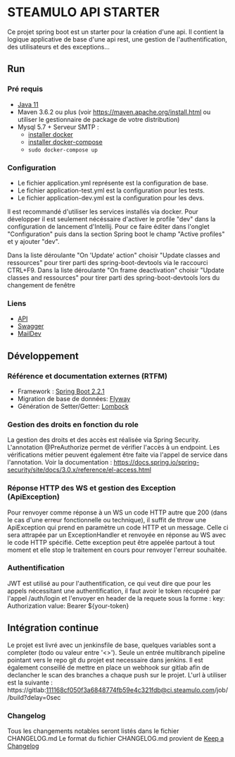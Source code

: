 # STEAMULO API STARTER
Ce projet spring boot est un starter pour la création d'une api. Il contient la logique applicative de 
base d'une api rest, une gestion de l'authentification, des utilisateurs et des exceptions...

## Run
### Pré requis
* [Java 11](https://github.com/AdoptOpenJDK/openjdk11-binaries/releases/download/jdk-11.0.5%2B10_openj9-0.17.0/OpenJDK11U-jdk_x64_linux_openj9_linuxXL_11.0.5_10_openj9-0.17.0.tar.gz)
* Maven 3.6.2 ou plus (voir https://maven.apache.org/install.html ou utiliser le gestionnaire de package de votre distribution)
* Mysql 5.7 + Serveur SMTP :
    * [installer docker](https://docs.docker.com/install/)
    * [installer docker-compose](https://docs.docker.com/compose/install/)
    * ```sudo docker-compose up```

### Configuration
* Le fichier application.yml représente est la configuration de base.
* Le fichier application-test.yml est la configuration pour les tests.
* Le fichier application-dev.yml est la configuration pour les devs.

Il est recommandé d'utiliser les services installés via docker. Pour développer il est seulement nécéssaire d'activer le profile "dev"
dans la configuration de lancement d'Intellij. Pour ce faire éditer dans l'onglet "Configuration" puis dans la section Spring boot le champ "Active profiles" et y ajouter "dev".

Dans la liste déroulante "On 'Update' action" choisir "Update classes and ressources" pour tirer parti des spring-boot-devtools via le raccourci CTRL+F9.
Dans la liste déroulante "On frame deactivation" choisir "Update classes and ressources" pour tirer parti des spring-boot-devtools lors du changement de fenêtre

### Liens
* [API](http://localhost:8000)
* [Swagger](http://localhost:8000/swagger-ui.html)
* [MailDev](http://localhost:8081)


## Développement

### Référence et documentation externes (RTFM)
* Framework : [Spring Boot 2.2.1](https://docs.spring.io/spring-boot/docs/2.2.1.RELEASE/reference/htmlsingle/)
* Migration de base de données: [Flyway](https://flywaydb.org/)
* Génération de Setter/Getter: [Lombock](https://projectlombok.org/)

### Gestion des droits en fonction du role
La gestion des droits et des accès est réalisée via Spring Security. L'annotation @PreAuthorize permet de vérifier
l'accès à un endpoint. Les vérifications métier peuvent également être faite via l'appel de service dans l'annotation.
Voir la documentation : https://docs.spring.io/spring-security/site/docs/3.0.x/reference/el-access.html

### Réponse HTTP des WS et gestion des Exception (ApiException)
Pour renvoyer comme réponse à un WS un code HTTP autre que 200 (dans le cas d'une erreur fonctionnelle ou technique),
il suffit de throw une ApiException qui prend en paramètre un code HTTP et un message. Celle ci sera attrapée par
un ExceptionHandler et renvoyée en réponse au WS avec le code HTTP spécifié. Cette exception peut être appelée partout
à tout moment et elle stop le traitement en cours pour renvoyer l'erreur souhaitée.

### Authentification
JWT est utilisé au pour l'authentification, ce qui veut dire que pour les appels nécessitant une authentification, 
il faut avoir le token récupéré par l'appel /auth/login et l'envoyer en header de la requete sous la forme :
key: Authorization
value: Bearer ${your-token}

## Intégration continue
Le projet est livré avec un jenkinsfile de base, quelques variables sont a completer (todo ou valeur entre '<>').
Seule un entrée multibranch pipeline pointant vers le repo git du projet est necessaire dans jenkins.
Il est également conseillé de mettre en place un webhook sur gitlab afin de declancher le scan des branches a chaque push sur le projet.
L'url à utiliser est la suivante : https://gitlab:111168cf050f3a6848774fb59e4c321fdb@ci.steamulo.com/job/<Chemin vers le job>/build?delay=0sec

### Changelog
Tous les changements notables seront listés dans le fichier CHANGELOG.md
Le format du fichier CHANGELOG.md provient de [Keep a Changelog](https://keepachangelog.com/en/1.0.0/)
